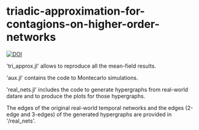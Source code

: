 # triadic-approximation-for-contagions-on-higher-order-networks

[![DOI](https://zenodo.org/badge/xxx.svg)](https://zenodo.org/badge/latestdoi/xxx)

'tri_approx.jl' allows to reproduce all the mean-field results.

'aux.jl' contains the code to Montecarlo simulations.

'real_nets.jl' includes the code to generate hypergraphs from real-world datare and to produce the plots for those hypergraphs.

The edges of the original real-world temporal networks and the edges (2-edge and 3-edges) of the generated hypergraphs are provided in '/real_nets'.
